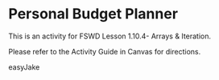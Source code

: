 # Personal Budget Planner

This is an activity for FSWD Lesson 1.10.4- Arrays & Iteration.

Please refer to the Activity Guide in Canvas for directions.


easyJake
